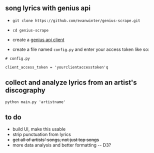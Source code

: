 ## song lyrics with genius api

* `git clone https://github.com/evanwinter/genius-scrape.git`

* `cd genius-scrape`

* create a [genius api client](https://genius.com/api-clients/new)

* create a file named `config.py` and enter your access token like so:

```
# config.py

client_access_token = 'yourclientaccesstoken'q
```

## collect and analyze lyrics from an artist's discography

`python main.py 'artistname'`


## to do
* build UI, make this usable
* strip punctuation from lyrics
* ~~get all of artists' songs, not just top songs~~
* more data analysis and better formatting -- D3?